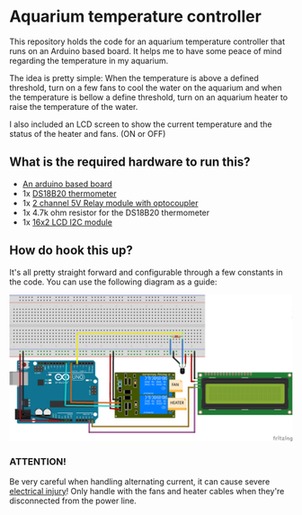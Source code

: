 # Aquarium temperature controller

This repository holds the code for an aquarium temperature controller that runs on an Arduino based board. It helps me to have some peace of mind regarding the temperature in my aquarium.

The idea is pretty simple: When the temperature is above a defined threshold, turn on a few fans to cool the water on the aquarium and when the temperature is bellow a define threshold, turn on an aquarium heater to raise the temperature of the water.

I also included an LCD screen to show the current temperature and the status of the heater and fans. (ON or OFF)

## What is the required hardware to run this?

- [An arduino based board](https://www.arduino.cc/en/Main/Boards)
- 1x [DS18B20 thermometer](https://datasheets.maximintegrated.com/en/ds/DS18B20.pdf)
- 1x [2 channel 5V Relay module with optocoupler](http://www.handsontec.com/dataspecs/2Ch-relay.pdf)
- 1x 4.7k ohm resistor for the DS18B20 thermometer
- 1x [16x2 LCD I2C module](https://www.instructables.com/LCD-With-I2C/)

## How do hook this up?

It's all pretty straight forward and configurable through a few constants in the code. You can use the following diagram as a guide:

![fritzing diagram](aquarium-temperature-controller.png)

### ATTENTION!

Be very careful when handling alternating current, it can cause severe [electrical injury](https://en.wikipedia.org/wiki/Electrical_injury)! Only handle with the fans and heater cables when they're disconnected from the power line.